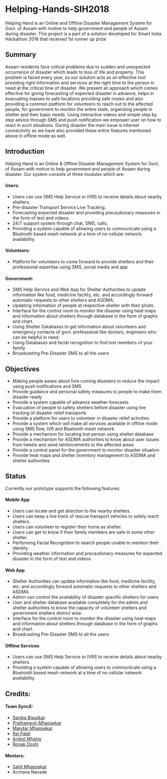 # Helping-Hands-SIH2018
Helping Hand is an Online and Offline Disaster Management System for Govt. of Assam with motive to help government and people of Assam during disaster. This project is a part of a solution developed for Smart India Hackathon 2018 that received 1st runner up prize

## Summary
Assam residents face critical problems due to sudden and unexpected occurrence of disaster which leads to loss of life and property. This problem is faced every year, so our solution acts as an effective tool providing right information and services at the right time to the person in need at the critical time of disaster. We present an approach which comes effective for giving forecasting of expected disaster in advance, helps in evacuating masses to safe locations providing safe routes and also providing a common platform for volunteers to reach out to the affected people, for government to monitor the entire state, organizing people in shelter and their basic needs. Using interactive videos and simple step by step advice through SMS and push notification we empower user on how to react in such situations. During disaster the main issue is internet connectivity so we have also provided these entire features mentioned above in offline mode as well. 

## Introduction
Helping Hand is an Online & Offline Disaster Management System for Govt. of Assam with motive to help government and people of Assam during disaster. Our system consists of three modules which are:

#### Users:
* Users can use SMS Help Service or IVRS to receive details about nearby shelters.
* Pre-disaster Transport Service Live Tracking.
* Forecasting expected disaster and providing precautionary measures in the form of text and videos.
* 24/7 support system through chat, SMS, calls.
* Providing a system capable of allowing users to communicate using a Bluetooth based mesh network at a time of no cellular network availability.

#### Volunteers:
* Platform for volunteers to come forward to provide shelters and their professional expertise using SMS, social media and app.

#### Government:
* SMS Help Service and Web App for Shelter Authorities to update information like food, medicine facility, etc. and accordingly forward automatic requests to other shelters and ASDMA.
* Updating information of people at respective shelter with their photo.
* Interface for the control room to monitor the disaster using heat maps and information about shelters through database in the form of graphs and chart.
* Using Shelter Databases to get information about volunteers and emergency contacts of govt. professional like doctors, engineers who can be helpful in need.
* Using Databases and facial recognition to find lost members of your family.
* Broadcasting Pre-Disaster SMS to all the users

## Objectives
* Making people aware about fore coming disasters to reduce the impact using push notifications and SMS
* Provide guidance and personal safety measures to people to make them disaster ready
* Provide a system capable of advance weather forecasts.
* Evacuation of people to safety shelters before disaster using live tracking of disaster relief transports
* Provide a platform for users to volunteer in disaster relief activities
* Provide a system which will make all services available in offline mode using SMS flow, IVR and Bluetooth mesh network.
* Provide a mechanism for locating lost person using shelter database
* Provide a mechanism for ASDMA authorities to know about user issues from tweets and send reinforcements to the affected areas
* Provide a control panel for the government to monitor disaster situation 
* Provide heat maps and shelter inventory management to ASDMA and shelter authorities


## Status
Currently our prototype supports the following features:

#### Mobile App
* Users can locate and get direction to the nearby shelters.
* Users can keep a live track of rescue transport vehicles to safely reach shelters.
* Users can volunteer to register their home as shelter.
* Users can get to know if their family members are safe in some other shelter.
* Performing Facial Recognition to search people unable to mention their identity.
* Providing weather information and precautionary measures for expected disaster in the form of text and videos

#### Web App
* Shelter Authorities can update information like food, medicine facility, etc. and accordingly forward automatic requests to other shelters and ASDMA.
* Admin can control the availability of disaster specific shelters for users
* User and shelter database available completely for the admin and shelter authorities to know the capacity of volunteer shelters and government shelters district wise.
* Interface for the control room to monitor the disaster using heat maps and information about shelters through database in the form of graphs and chart.
* Broadcasting Pre-Disaster SMS to all the users

#### Offline Services
* Users can use SMS Help Service or IVRS to receive details about nearby shelters.
* Providing a system capable of allowing users to communicate using a Bluetooth based mesh network at a time of no cellular network availability.

## Credits:
#### Team SyncX:
* [Sanika Biwalkar](https://www.github.com/sanikabiwalkar)
* [Prathamesh Mhapsekar](https://github.com/prathmesh36)
* [Mandar Mhapsekar](https://github.com/mandar10)
* [Raj Patel](https://www.github.com/Raj-7799)
* [Aniket Mhatre](https://github.com/aniketmhatre88)
* [Ronak Doshi](https://github.com/Ronak-59)
#### Mentors:
* [Sahil Mhapsekar](https://www.github.com/apherio)
* Archana Nanade
